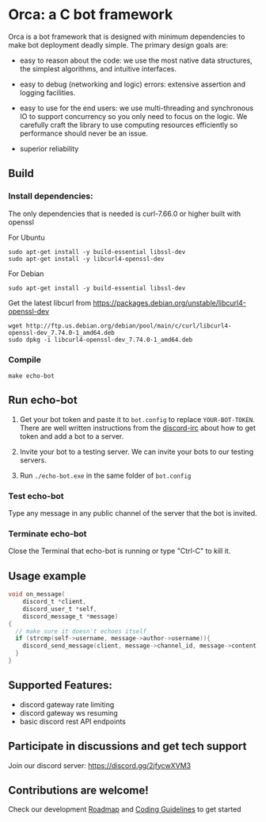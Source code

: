 # Orca: a C bot framework 

Orca is a bot framework that is designed with minimum dependencies to
make bot deployment deadly simple.  The primary design goals are:

- easy to reason about the code: we use the most native data structures,
   the simplest algorithms, and intuitive interfaces.

- easy to debug (networking and logic) errors: extensive assertion 
  and logging facilities.

- easy to use for the end users: we use multi-threading and
  synchronous IO to support concurrency so you only need to focus on
  the logic.  We carefully craft the library to use computing
  resources efficiently so performance should never be an issue.

- superior reliability

## Build
### Install dependencies:
The only dependencies that is needed is curl-7.66.0 or higher built with openssl

For Ubuntu
```
sudo apt-get install -y build-essential libssl-dev
sudo apt-get install -y libcurl4-openssl-dev
```


For Debian
```
sudo apt-get install -y build-essential libssl-dev
```
Get the latest libcurl from https://packages.debian.org/unstable/libcurl4-openssl-dev
```
wget http://ftp.us.debian.org/debian/pool/main/c/curl/libcurl4-openssl-dev_7.74.0-1_amd64.deb
sudo dpkg -i libcurl4-openssl-dev_7.74.0-1_amd64.deb
```


### Compile
```
make echo-bot
```

## Run echo-bot
1. Get your bot token and paste it to `bot.config` to
   replace `YOUR-BOT-TOKEN`. There are 
   well written instructions from the [discord-irc](https://github.com/reactiflux/discord-irc/wiki/Creating-a-discord-bot-&-getting-a-token) about 
   how to get token and add a bot to a server.
   
2. Invite your bot to a testing server. We can invite your bots
   to our testing servers. 

3. Run `./echo-bot.exe` in the same folder of `bot.config`

### Test echo-bot
Type any message in any public channel of the server that the bot is invited.

### Terminate echo-bot
Close the Terminal that echo-bot is running or type "Ctrl-C" to kill it.


## Usage example
```c
void on_message(
    discord_t *client,
    discord_user_t *self,
    discord_message_t *message)
{
  // make sure it doesn't echoes itself
  if (strcmp(self->username, message->author->username)){
    discord_send_message(client, message->channel_id, message->content);
  }
}
```

## Supported Features:
  - discord gateway rate limiting
  - discord gateway ws resuming
  - basic discord rest API endpoints
  
## Participate in discussions and get tech support
Join our discord server: https://discord.gg/2jfycwXVM3

## Contributions are welcome!
Check our development [Roadmap](docs/ROADMAP.md) and [Coding Guidelines](docs/CODING_GUIDELINES.md) to get started

